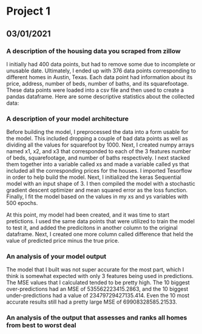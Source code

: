 # Project 1 

## 03/01/2021 

### A description of the housing data you scraped from zillow
I initially had 400 data points, but had to remove some due to incomplete or unusable date. Ultimately, I ended up with 376 data points corresponding to different homes in Austin, Texas. Each data point had information about its price, address, number of beds, number of baths, and its squarefootage. These data points were loaded into a csv file and then used to create a pandas dataframe. Here are some descriptive statistics about the collected data: 


### A description of your model architecture
Before building the model, I preprocessed the data into a form usable for the model. This included dropping a couple of bad data points as well as dividing all the values for squarefoot by 1000. Next, I created numpy arrays named x1, x2, and x3 that corresponded to each of the 3 features number of beds, squarefootage, and number of baths respectively. I next stacked them together into a variable called xs and made a variable called ys that included all the corresponding prices for the houses. I imported Tesorflow in order to help build the model. Next, I initialized the keras Sequential model with an input shape of 3. I then compiled the model with a stochastic gradient descent optimizer and mean squared error as the loss function. Finally, I fit the model based on the values in my xs and ys variables with 500 epochs. 

At this point, my model had been created, and it was time to start pretictions. I used the same data points that were utilized to train the model to test it, and added the predicitons in another column to the original dataframe. Next, I created one more column called difference that held the value of predicted price minus the true price. 

### An analysis of your model output
The model that I built was not super accurate for the most part, which I think is somewhat expected with only 3 features being used in predictions. The MSE values that I calculated tended to be pretty high. The 10 biggest over-predictions
had an MSE of 535562223415.2863, and the 10 biggest under-predictions had a value of 23479729427135.414. Even the 10 most accurate results still had a pretty large MSE of 69908328585.21533. 

### An analysis of the output that assesses and ranks all homes from best to worst deal

